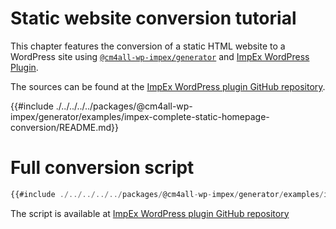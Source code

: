 # Static website conversion tutorial

This chapter features the conversion of a static HTML website to a WordPress site using [`@cm4all-wp-impex/generator`](https://www.npmjs.com/@cm4all-wp-impex/generator) and [ImpEx WordPress Plugin](https://github.com/IONOS-WordPress/cm4all-wp-impex).

The sources can be found at the [ImpEx WordPress plugin GitHub repository](https://github.com/IONOS-WordPress/cm4all-wp-impex/tree/develop/packages/%40cm4all-wp-impex/generator/examples/impex-complete-static-homepage-conversion).

<!-- toc -->

{{#include ./../../../../packages/@cm4all-wp-impex/generator/examples/impex-complete-static-homepage-conversion/README.md}}

# Full conversion script

```js
{{#include ./../../../../packages/@cm4all-wp-impex/generator/examples/impex-complete-static-homepage-conversion/index.js}}
```

The script is available at [ImpEx WordPress plugin GitHub repository](https://github.com/IONOS-WordPress/cm4all-wp-impex/blob/develop/packages/%40cm4all-wp-impex/generator/examples/impex-complete-static-homepage-conversion/index.js)
